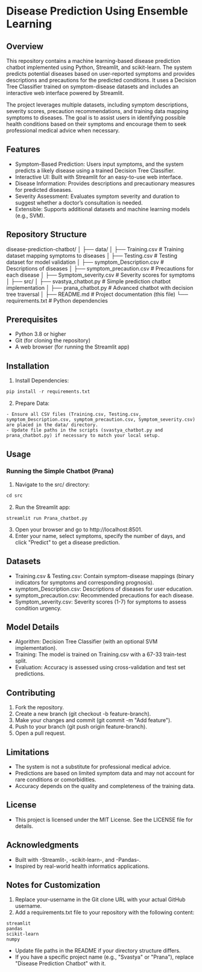 # Disease Prediction Using Ensemble Learning
## Overview
This repository contains a machine learning-based disease prediction chatbot implemented using Python, Streamlit, and scikit-learn. The system predicts potential diseases based on user-reported symptoms and provides descriptions and precautions for the predicted conditions. It uses a Decision Tree Classifier trained on symptom-disease datasets and includes an interactive web interface powered by Streamlit.

The project leverages multiple datasets, including symptom descriptions, severity scores, precaution recommendations, and training data mapping symptoms to diseases. The goal is to assist users in identifying possible health conditions based on their symptoms and encourage them to seek professional medical advice when necessary.

## Features
- Symptom-Based Prediction: Users input symptoms, and the system predicts a likely disease using a trained Decision Tree Classifier.
- Interactive UI: Built with Streamlit for an easy-to-use web interface.
- Disease Information: Provides descriptions and precautionary measures for predicted diseases.
- Severity Assessment: Evaluates symptom severity and duration to suggest whether a doctor’s consultation is needed.
- Extensible: Supports additional datasets and machine learning models (e.g., SVM).

## Repository Structure
disease-prediction-chatbot/
│
├── data/
│   ├── Training.csv              # Training dataset mapping symptoms to diseases
│   ├── Testing.csv               # Testing dataset for model validation
│   ├── symptom_Description.csv   # Descriptions of diseases
│   ├── symptom_precaution.csv    # Precautions for each disease
│   ├── Symptom_severity.csv      # Severity scores for symptoms
│
├── src/
│   ├── svastya_chatbot.py        # Simple prediction chatbot implementation
│   ├── prana_chatbot.py          # Advanced chatbot with decision tree traversal
│
├── README.md                     # Project documentation (this file)
└── requirements.txt              # Python dependencies

## Prerequisites
- Python 3.8 or higher
- Git (for cloning the repository)
- A web browser (for running the Streamlit app)

## Installation
1. Install Dependencies:
```python
pip install -r requirements.txt
```
2. Prepare Data:
```
- Ensure all CSV files (Training.csv, Testing.csv, symptom_Description.csv, symptom_precaution.csv, Symptom_severity.csv) are placed in the data/ directory.
- Update file paths in the scripts (svastya_chatbot.py and prana_chatbot.py) if necessary to match your local setup.
```
## Usage
### Running the Simple Chatbot (Prana)
1. Navigate to the src/ directory: 
``` python
cd src
```
2. Run the Streamlit app:
```
streamlit run Prana_chatbot.py
```
3. Open your browser and go to http://localhost:8501.
4. Enter your name, select symptoms, specify the number of days, and click "Predict" to get a disease prediction.

## Datasets
- Training.csv & Testing.csv: Contain symptom-disease mappings (binary indicators for symptoms and corresponding prognosis).
- symptom_Description.csv: Descriptions of diseases for user education.
- symptom_precaution.csv: Recommended precautions for each disease.
- Symptom_severity.csv: Severity scores (1-7) for symptoms to assess condition urgency.

## Model Details
- Algorithm: Decision Tree Classifier (with an optional SVM implementation).
- Training: The model is trained on Training.csv with a 67-33 train-test split.
- Evaluation: Accuracy is assessed using cross-validation and test set predictions.

## Contributing
1. Fork the repository.
2. Create a new branch (git checkout -b feature-branch).
3. Make your changes and commit (git commit -m "Add feature").
4. Push to your branch (git push origin feature-branch).
5. Open a pull request.

## Limitations
- The system is not a substitute for professional medical advice.
- Predictions are based on limited symptom data and may not account for rare conditions or comorbidities.
- Accuracy depends on the quality and completeness of the training data.

## License
- This project is licensed under the MIT License. See the LICENSE file for details.

## Acknowledgments
- Built with -Streamlit-, -scikit-learn-, and -Pandas-.
- Inspired by real-world health informatics applications.

## Notes for Customization
1. Replace your-username in the Git clone URL with your actual GitHub username.
2. Add a requirements.txt file to your repository with the following content:
```
streamlit
pandas
scikit-learn
numpy

```
- Update file paths in the README if your directory structure differs.
- If you have a specific project name (e.g., "Svastya" or "Prana"), replace "Disease Prediction Chatbot" with it.
